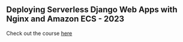 ## Deploying Serverless Django Web Apps with Nginx and Amazon ECS - 2023

Check out the course [here](https://www.udemy.com/course/deploy-a-serverless-django-web-app-with-aws-fargate-2022/)
